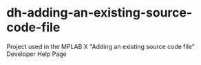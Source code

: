 # dh-adding-an-existing-source-code-file
 Project used in the MPLAB X "Adding an existing source code file" Developer Help Page
